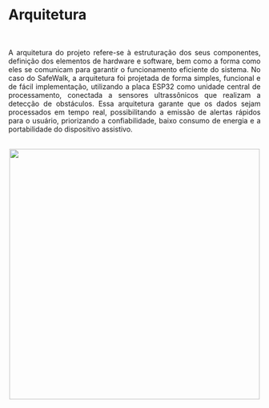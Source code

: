 # Arquitetura
<br>

<p align="justify">A arquitetura do projeto refere-se à estruturação dos seus componentes, definição dos elementos de hardware e software, bem como a forma como eles se comunicam para garantir o funcionamento eficiente do sistema. No caso do SafeWalk, a arquitetura foi projetada de forma simples, funcional e de fácil implementação, utilizando a placa ESP32 como unidade central de processamento, conectada a sensores ultrassônicos que realizam a detecção de obstáculos. Essa arquitetura garante que os dados sejam processados em tempo real, possibilitando a emissão de alertas rápidos para o usuário, priorizando a confiabilidade, baixo consumo de energia e a portabilidade do dispositivo assistivo.

<br>

<br>

<p align="center">
  <img src="https://github.com/user-attachments/assets/94e39d9b-6828-4036-9bf5-236108e9b9bc" width="500">
</p>

